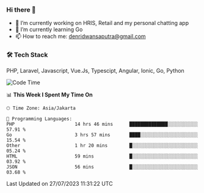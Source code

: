 ### Hi there 👋

- 🔭 I’m currently working on HRIS, Retail and my personal chatting app
- 🌱 I’m currently learning Go
- 📫 How to reach me: denridwansaputra@gmail.com


### 🛠 Tech Stack
PHP, Laravel, Javascript, Vue.Js, Typescipt, Angular, Ionic, Go, Python


<!--START_SECTION:waka-->
![Code Time](http://img.shields.io/badge/Code%20Time-3%2C521%20hrs%201%20min-blue)

📊 **This Week I Spent My Time On** 

```text
🕑︎ Time Zone: Asia/Jakarta

💬 Programming Languages: 
PHP                      14 hrs 46 mins      ██████████████░░░░░░░░░░░   57.91 % 
Go                       3 hrs 57 mins       ████░░░░░░░░░░░░░░░░░░░░░   15.54 % 
Other                    1 hr 20 mins        █░░░░░░░░░░░░░░░░░░░░░░░░   05.24 % 
HTML                     59 mins             █░░░░░░░░░░░░░░░░░░░░░░░░   03.92 % 
JSON                     56 mins             █░░░░░░░░░░░░░░░░░░░░░░░░   03.68 % 
```


 Last Updated on 27/07/2023 11:31:22 UTC
<!--END_SECTION:waka-->
